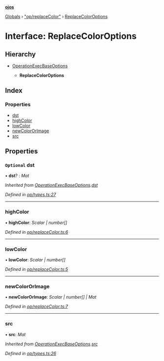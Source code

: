 **[ojos](../README.md)**

[Globals](../README.md) › ["op/replaceColor"](../modules/_op_replacecolor_.md) › [ReplaceColorOptions](_op_replacecolor_.replacecoloroptions.md)

# Interface: ReplaceColorOptions

## Hierarchy

* [OperationExecBaseOptions](_op_types_.operationexecbaseoptions.md)

  * **ReplaceColorOptions**

## Index

### Properties

* [dst](_op_replacecolor_.replacecoloroptions.md#optional-dst)
* [highColor](_op_replacecolor_.replacecoloroptions.md#highcolor)
* [lowColor](_op_replacecolor_.replacecoloroptions.md#lowcolor)
* [newColorOrImage](_op_replacecolor_.replacecoloroptions.md#newcolororimage)
* [src](_op_replacecolor_.replacecoloroptions.md#src)

## Properties

### `Optional` dst

• **dst**? : *Mat*

*Inherited from [OperationExecBaseOptions](_op_types_.operationexecbaseoptions.md).[dst](_op_types_.operationexecbaseoptions.md#optional-dst)*

*Defined in [op/types.ts:27](https://github.com/cancerberoSgx/mirada/blob/d83d69e/ojos/src/op/types.ts#L27)*

___

###  highColor

• **highColor**: *Scalar | number[]*

*Defined in [op/replaceColor.ts:6](https://github.com/cancerberoSgx/mirada/blob/d83d69e/ojos/src/op/replaceColor.ts#L6)*

___

###  lowColor

• **lowColor**: *Scalar | number[]*

*Defined in [op/replaceColor.ts:5](https://github.com/cancerberoSgx/mirada/blob/d83d69e/ojos/src/op/replaceColor.ts#L5)*

___

###  newColorOrImage

• **newColorOrImage**: *Scalar | number[] | Mat*

*Defined in [op/replaceColor.ts:7](https://github.com/cancerberoSgx/mirada/blob/d83d69e/ojos/src/op/replaceColor.ts#L7)*

___

###  src

• **src**: *Mat*

*Inherited from [OperationExecBaseOptions](_op_types_.operationexecbaseoptions.md).[src](_op_types_.operationexecbaseoptions.md#src)*

*Defined in [op/types.ts:26](https://github.com/cancerberoSgx/mirada/blob/d83d69e/ojos/src/op/types.ts#L26)*